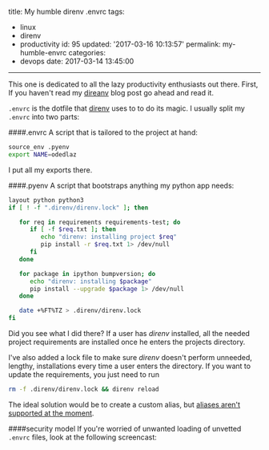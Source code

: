 title: My humble direnv .envrc
tags:
  - linux
  - direnv
  - productivity
id: 95
updated: '2017-03-16 10:13:57'
permalink: my-humble-envrc
categories:
  - devops
date: 2017-03-14 13:45:00
---

This one is dedicated to all the lazy productivity enthusiasts out there. First, If you haven't read my [direanv](/2016/12/29/direnv) blog post go ahead and read it.

`.envrc` is the dotfile that [direnv](https://direnv.net/) uses to to do its magic. I usually split my `.envrc` into two parts:

####.envrc
A script that is tailored to the project at hand:
```bash
source_env .pyenv
export NAME=odedlaz
```

I put all my exports there.

####.pyenv
A script that bootstraps anything my python app needs:
```bash
layout python python3
if [ ! -f ".direnv/direnv.lock" ]; then

   for req in requirements requirements-test; do
      if [ -f $req.txt ]; then
         echo "direnv: installing project $req"
         pip install -r $req.txt 1> /dev/null
      fi
   done

   for package in ipython bumpversion; do
      echo "direnv: installing $package"
      pip install --upgrade $package 1> /dev/null
   done

   date +%FT%TZ > .direnv/direnv.lock
fi
```

Did you see what I did there? If a user has *direnv* installed, all the needed project requirements are installed once he enters the projects directory.

I've also added a lock file to make sure *direnv* doesn't perform unneeded, lengthy, installations every time a user enters the directory. If you want to update the requirements, you just need to run
```bash
rm -f .direnv/direnv.lock && direnv reload
```

The ideal solution would be to create a custom alias, but [aliases aren't supported at the moment](https://github.com/direnv/direnv/issues/73).

####security model
If you're worried of unwanted loading of unvetted `.envrc` files, look at the following screencast:

<script type="text/javascript" src="http://asciinema.org/a/4416.js" id="asciicast-4416" async></script>






